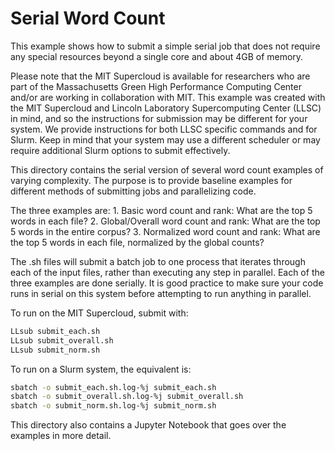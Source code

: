 # Serial Word Count

This example shows how to submit a simple serial job that does not require any special resources beyond a single core and about 4GB of memory.

Please note that the MIT Supercloud is available for researchers who are part of the Massachusetts Green High Performance Computing Center and/or are working in collaboration with MIT.  This example was created with the MIT Supercloud and Lincoln Laboratory Supercomputing Center (LLSC) in mind, and so the instructions for submission may be different for your system. We provide instructions for both LLSC specific commands and for Slurm. Keep in mind that your system may use a different scheduler or may require additional Slurm options to submit effectively.

This directory contains the serial version of several word count examples of varying complexity. The purpose is to provide baseline examples for different methods of submitting jobs and parallelizing code.

The three examples are:
    1. Basic word count and rank: What are the top 5 words in each file?
    2. Global/Overall word count and rank: What are the top 5 words in the entire corpus?
    3. Normalized word count and rank: What are the top 5 words in each file, normalized by the global counts?

The .sh files will submit a batch job to one process that iterates through each of the input files, rather than executing any step in parallel. Each of the three examples are done serially. It is good practice to make sure your code runs in serial on this system before attempting to run anything in parallel.

To run on the MIT Supercloud, submit with:

```bash
LLsub submit_each.sh
LLsub submit_overall.sh
LLsub submit_norm.sh
```

To run on a Slurm system, the equivalent is:

```bash
sbatch -o submit_each.sh.log-%j submit_each.sh
sbatch -o submit_overall.sh.log-%j submit_overall.sh
sbatch -o submit_norm.sh.log-%j submit_norm.sh
```

This directory also contains a Jupyter Notebook that goes over the examples in more detail.
